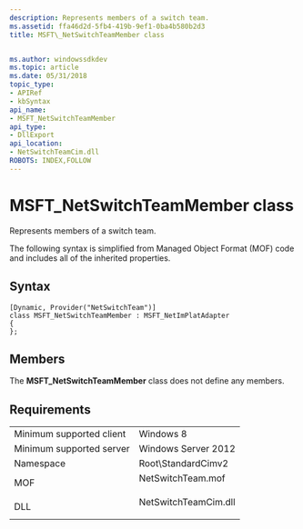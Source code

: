 ```yaml
---
description: Represents members of a switch team.
ms.assetid: ffa46d2d-5fb4-419b-9ef1-0ba4b580b2d3
title: MSFT\_NetSwitchTeamMember class


ms.author: windowssdkdev
ms.topic: article
ms.date: 05/31/2018
topic_type: 
- APIRef
- kbSyntax
api_name: 
- MSFT_NetSwitchTeamMember
api_type: 
- DllExport
api_location: 
- NetSwitchTeamCim.dll
ROBOTS: INDEX,FOLLOW
---
```


# MSFT\_NetSwitchTeamMember class

Represents members of a switch team.

The following syntax is simplified from Managed Object Format (MOF) code and includes all of the inherited properties.

## Syntax

``` syntax
[Dynamic, Provider("NetSwitchTeam")]
class MSFT_NetSwitchTeamMember : MSFT_NetImPlatAdapter
{
};
```

## Members

The **MSFT\_NetSwitchTeamMember** class does not define any members.

## Requirements



|                                     |                                                                                                 |
|-------------------------------------|-------------------------------------------------------------------------------------------------|
| Minimum supported client<br/> | Windows 8<br/>                                                                            |
| Minimum supported server<br/> | Windows Server 2012<br/>                                                                  |
| Namespace<br/>                | Root\\StandardCimv2<br/>                                                                  |
| MOF<br/>                      | <dl> <dt>NetSwitchTeam.mof</dt> </dl>    |
| DLL<br/>                      | <dl> <dt>NetSwitchTeamCim.dll</dt> </dl> |



 

 




